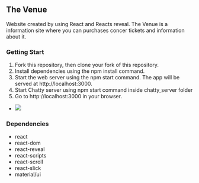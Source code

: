 ## The Venue 
Website created by using React and Reacts reveal. The Venue is a information site where you can purchases concer tickets and information about it.

### Getting Start
1. Fork this repository, then clone your fork of this repository.
2. Install dependencies using the npm install command.
3. Start the web server using the npm start command. The app will be served at http://localhost:3000.
4. Start Chatty server using npm start command inside chatty_server folder
4. Go to http://localhost:3000 in your browser.

* ![](https://github.com/Danny-Tran/theVenue/blob/master/src/resources/images/theVenue.gif)

### Dependencies
-  react 
-  react-dom
-  react-reveal
-  react-scripts
-  react-scroll
-  react-slick
-  material/ui